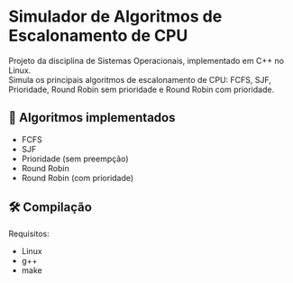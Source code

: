 # Simulador de Algoritmos de Escalonamento de CPU

Projeto da disciplina de Sistemas Operacionais, implementado em C++ no Linux.  
Simula os principais algoritmos de escalonamento de CPU: FCFS, SJF, Prioridade, Round Robin sem prioridade e Round Robin com prioridade.

## 🧱 Algoritmos implementados
- FCFS
- SJF
- Prioridade (sem preempção)
- Round Robin
- Round Robin (com prioridade)

## 🛠️ Compilação

Requisitos:
- Linux
- g++
- make
